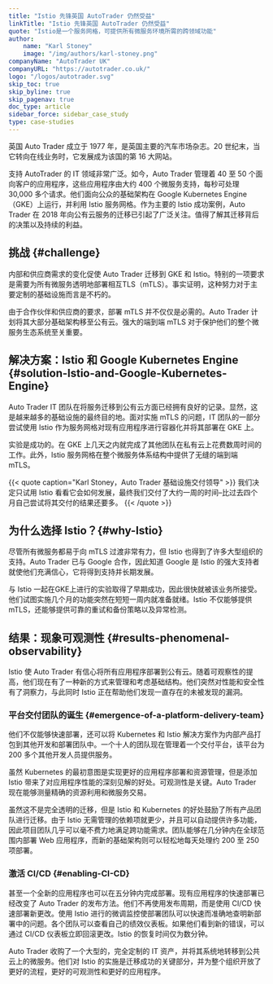 ```yaml
---
title: "Istio 先锋英国 AutoTrader 仍然受益"
linkTitle: "Istio 先锋英国 AutoTrader 仍然受益"
quote: "Istio是一个服务网格，可提供所有微服务环境所需的跨领域功能"
author:
    name: "Karl Stoney"
    image: "/img/authors/karl-stoney.png"
companyName: "AutoTrader UK"
companyURL: "https://autotrader.co.uk/"
logo: "/logos/autotrader.svg"
skip_toc: true
skip_byline: true
skip_pagenav: true
doc_type: article
sidebar_force: sidebar_case_study
type: case-studies
---
```

[comment]: <> (TODO: Replace placeholders)

英国 Auto Trader 成立于 1977 年，是英国主要的汽车市场杂志。20 世纪末，当它转向在线业务时，它发展成为该国的第 16 大网站。

支持 AutoTrader 的 IT 领域非常广泛。如今，Auto Trader 管理着 40 至 50 个面向客户的应用程序，这些应用程序由大约 400 个微服务支持，每秒可处理 30,000 多个请求。他们面向公众的基础架构在 Google Kubernetes Engine（GKE）上运行，并利用 Istio 服务网格。作为主要的 Istio 成功案例，Auto Trader 在 2018 年向公有云服务的迁移已引起了广泛关注。值得了解其迁移背后的决策以及持续的利益。

## 挑战 {#challenge}

内部和供应商需求的变化促使 Auto Trader 迁移到 GKE 和 Istio。特别的一项要求是需要为所有微服务透明地部署相互TLS（mTLS）。事实证明，这种努力对于主要定制的基础设施而言是不朽的。

由于合作伙伴和供应商的要求，部署 mTLS 并不仅仅是必需的。Auto Trader 计划将其大部分基础架构移至公有云。强大的端到端 mTLS 对于保护他们的整个微服务生态系统至关重要。

## 解决方案：Istio 和 Google Kubernetes Engine {#solution-Istio-and-Google-Kubernetes-Engine}

Auto Trader IT 团队在将服务迁移到公有云方面已经拥有良好的记录。显然，这是越来越多的基础设施的最终目的地。面对实施 mTLS 的问题，IT 团队的一部分尝试使用 Istio 作为服务网格对现有应用程序进行容器化并将其部署在 GKE 上。

实验是成功的。在 GKE 上几天之内就完成了其他团队在私有云上花费数周时间的工作。此外，Istio 服务网格在整个微服务体系结构中提供了无缝的端到端 mTLS。

{{< quote caption="Karl Stoney，Auto Trader 基础设施交付领导" >}}
我们决定只试用 Istio 看看它会如何发展，最终我们交付了大约一周的时间–比过去四个月自己尝试将其交付的结果还要多。
{{< /quote >}}

## 为什么选择 Istio？{#why-Istio}

尽管所有微服务都易于向 mTLS 过渡非常有力，但 Istio 也得到了许多大型组织的支持。Auto Trader 已与 Google 合作，因此知道 Google 是 Istio 的强大支持者就使他们充满信心，它将得到支持并长期发展。

与 Istio 一起在GKE上进行的实验取得了早期成功，因此很快就被该业务所接受。他们试图实施几个月的功能突然在短短一周内就准备就绪。Istio 不仅能够提供 mTLS，还能够提供可靠的重试和备份策略以及异常检测。

## 结果：现象可观测性 {#results-phenomenal-observability}

Istio 使 Auto Trader 有信心将所有应用程序部署到公有云。随着可观察性的提高，他们现在有了一种新的方式来管理和考虑基础结构。他们突然对性能和安全性有了洞察力，与此同时 Istio 正在帮助他们发现一直存在的未被发现的漏洞。

### 平台交付团队的诞生 {#emergence-of-a-platform-delivery-team}

他们不仅能够快速部署，还可以将 Kubernetes 和 Istio 解决方案作为内部产品打包到其他开发和部署团队中。一个十人的团队现在管理着一个交付平台，该平台为 200 多个其他开发人员提供服务。

虽然 Kubernetes 的最初意图是实现更好的应用程序部署和资源管理，但是添加 Istio 带来了对应用程序性能的深刻见解的好处。可观测性是关键。Auto Trader 现在能够测量精确的资源利用和微服务交易。

虽然这不是完全透明的迁移，但是 Istio 和 Kubernetes 的好处鼓励了所有产品团队进行迁移。由于 Istio 无需管理的依赖项就更少，并且可以自动提供许多功能，因此项目团队几乎可以毫不费力地满足跨功能需求。团队能够在几分钟内在全球范围内部署 Web 应用程序，而新的基础架构则可以轻松地每天处理约 200 至 250 项部署。

### 激活 CI/CD {#enabling-CI-CD}

甚至一个全新的应用程序也可以在五分钟内完成部署。现有应用程序的快速部署已经改变了 Auto Trader 的发布方法。他们不再使用发布周期，而是使用 CI/CD 快速部署新更改。使用 Istio 进行的微调监控使部署团队可以快速而准确地查明新部署中的问题。各个团队可以查看自己的绩效仪表板。如果他们看到新的错误，可以通过 CI/CD 仪表板立即回滚更改。Istio 的恢复时间仅为数分钟。

Auto Trader 收购了一个大型的，完全定制的 IT 资产，并将其系统地转移到公共云上的微服务。他们对 Istio 的实施是迁移成功的关键部分，并为整个组织开放了更好的流程，更好的可观测性和更好的应用程序。